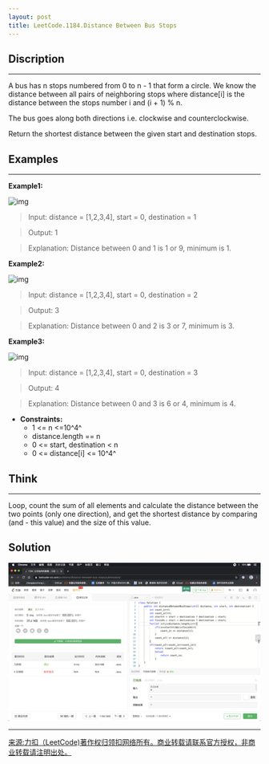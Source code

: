 ```yaml
---
layout: post
title: LeetCode.1184.Distance Between Bus Stops
---
```

## Discription

---

A bus has n stops numbered from 0 to n - 1 that form a circle. We know the distance between all pairs of neighboring stops where distance[i] is the distance between the stops number i and (i + 1) % n.

The bus goes along both directions i.e. clockwise and counterclockwise.

Return the shortest distance between the given start and destination stops.

## Examples

---





**Example1:**

![img](https://assets.leetcode.com/uploads/2019/09/03/untitled-diagram-1.jpg)

> Input: distance = [1,2,3,4], start = 0, destination = 1

> Output: 1

> Explanation: Distance between 0 and 1 is 1 or 9, minimum is 1.

**Example2:**

![img](https://assets.leetcode.com/uploads/2019/09/03/untitled-diagram-1-1.jpg)

> Input: distance = [1,2,3,4], start = 0, destination = 2

> Output: 3

> Explanation: Distance between 0 and 2 is 3 or 7, minimum is 3.

**Example3:**

![img](https://assets.leetcode.com/uploads/2019/09/03/untitled-diagram-1-2.jpg)

> Input: distance = [1,2,3,4], start = 0, destination = 3

> Output: 4

> Explanation: Distance between 0 and 3 is 6 or 4, minimum is 4.

- **Constraints:** 
  - 1 <= n <=10^4^
  - distance.length == n
  - 0 <= start, destination < n
  - 0 <= distance[i] <= 10^4^

## Think

---

Loop, count the sum of all elements and calculate the distance between the two points (only one direction), and get the shortest distance by comparing (and - this value) and the size of this value.

## Solution

![_config.yml](../images/arith.png)

---

[来源:力扣（LeetCode)著作权归领扣网络所有。商业转载请联系官方授权，非商业转载请注明出处。](https://leetcode-cn.com/problems/distance-between-bus-stops)

